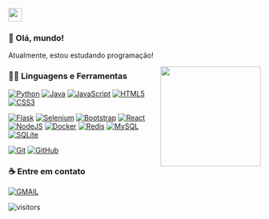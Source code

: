 <p align="left">
  <img src="https://user-images.githubusercontent.com/5679180/79618120-0daffb80-80be-11ea-819e-d2b0fa904d07.gif" width="27px">
</p>

### 👋 Olá, mundo!
Atualmente, estou estudando programação!

<img align='right' src='https://user-images.githubusercontent.com/5713670/87202985-820dcb80-c2b6-11ea-9f56-7ec461c497c3.gif' width='200"'>

### 👨‍💻 Linguagens e Ferramentas
[![Python](https://img.shields.io/badge/-Python-black?style=flat&logo=python&link=https://github.com/joojdev)](https://github.com/joojdev) 
[![Java](https://img.shields.io/badge/-Java-orange?style=flat&logo=openjdk&logoColor=white&link=https://github.com/joojdev)](https://github.com/joojdev) 
[![JavaScript](https://img.shields.io/badge/-JavaScript-black?style=flat&logo=javascript&link=https://github.com/joojdev)](https://github.com/joojdev) 
[![HTML5](https://img.shields.io/badge/-HTML5-E34F26?style=flat&logo=html5&logoColor=white&link=https://github.com/joojdev)](https://github.com/joojdev) 
[![CSS3](https://img.shields.io/badge/-CSS3-1572B6?style=flat&logo=css3&link=https://github.com/joojdev)](https://github.com/joojdev) 

[![Flask](https://img.shields.io/badge/-Flask-blue?style=flat&logo=flask&link=https://github.com/joojdev)](https://github.com/joojdev) 
[![Selenium](https://img.shields.io/badge/-Selenium-white?style=flat&logo=selenium&link=https://github.com/joojdev)](https://github.com/joojdev) 
[![Bootstrap](https://img.shields.io/badge/-Bootstrap-563D7C?style=flat&logo=bootstrap&link=https://github.com/joojdev)](https://github.com/joojdev) 
[![React](https://img.shields.io/badge/-React-black?style=flat&logo=react&link=https://github.com/joojdev)](https://github.com/joojdev) 
[![NodeJS](https://img.shields.io/badge/-NodeJS-black?style=flat&logo=Node.js&link=https://github.com/joojdev)](https://github.com/joojdev) 
[![Docker](https://img.shields.io/badge/-Docker-black?style=flat&logo=docker&link=https://github.com/joojdev)](https://github.com/joojdev) 
[![Redis](https://img.shields.io/badge/-Redis-black?style=flat&logo=redis&link=https://github.com/joojdev)](https://github.com/joojdev) 
[![MySQL](https://img.shields.io/badge/-MySQL-black?style=flat&logo=mysql&link=https://github.com/joojdev)](https://github.com/joojdev) 
[![SQLite](https://img.shields.io/badge/-SQLite-blue?style=flat&logo=sqlite&link=https%3A%2F%2Fgithub.com%2Fjoojdev)](https://github.com/joojdev) 

[![Git](https://img.shields.io/badge/-Git-black?style=flat&logo=git&link=https://github.com/joojdev)](https://github.com/joojdev) 
[![GitHub](https://img.shields.io/badge/-GitHub-181717?style=flat&logo=github&link=https://github.com/joojdev)](https://github.com/joojdev) 

<!--
### 🏆 Github
![My Github Status](https://github-readme-stats.vercel.app/api?username=joojdev&show_icons=true&hide_border=true)
-->

### ☕ Entre em contato
[![GMAIL](https://img.shields.io/badge/Gmail-jvpiovezan2905%40gmail.com-white?style=flat&logo=gmail&link=mailto:jvpiovezan2905@gmail.com)](mailto:jvpiovezan2905@gmail.com)

![visitors](https://visitor-badge.laobi.icu/badge?page_id=joojdev.readme)
